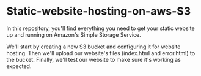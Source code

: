# Static-website-hosting-on-aws-S3

In this repository, you'll find everything you need to get your static website up and running on Amazon's Simple Storage Service. 

We'll start by creating a new S3 bucket and configuring it for website hosting. Then we'll upload our website's files (index.html and error.html) to the bucket. Finally, we'll test our website to make sure it's working as expected. 
